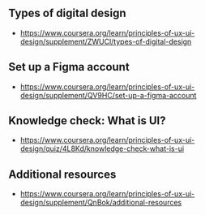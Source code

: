 ## Types of digital design

- https://www.coursera.org/learn/principles-of-ux-ui-design/supplement/ZWUCl/types-of-digital-design

## Set up a Figma account

- https://www.coursera.org/learn/principles-of-ux-ui-design/supplement/QV9HC/set-up-a-figma-account

## Knowledge check: What is UI?

- https://www.coursera.org/learn/principles-of-ux-ui-design/quiz/4L8Kd/knowledge-check-what-is-ui

## Additional resources

- https://www.coursera.org/learn/principles-of-ux-ui-design/supplement/QnBok/additional-resources
